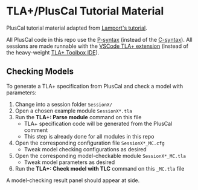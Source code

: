# TLA+/PlusCal Tutorial Material

PlusCal tutorial material adapted from [Lamport's tutorial](https://lamport.azurewebsites.net/tla/tutorial/contents.html).

All PlusCal code in this repo use the [P-syntax](https://lamport.azurewebsites.net/tla/p-manual.pdf) (instead of the [C-syntax](https://lamport.azurewebsites.net/tla/c-manual.pdf)). All sessions are made runnable with the [VSCode TLA+ extension](https://github.com/tlaplus/vscode-tlaplus) (instead of the heavy-weight [TLA+ Toolbox IDE](https://lamport.azurewebsites.net/tla/toolbox.html)).

## Checking Models

To generate a TLA+ specification from PlusCal and check a model with parameters:

1. Change into a session folder `SessionX/`
2. Open a chosen example module `SessionX*.tla`
3. Run the **TLA+: Parse module** command on this file
    - TLA+ specification code will be generated from the PlusCal comment
    - This step is already done for all modules in this repo
4. Open the corresponding configuration file `SessionX*_MC.cfg`
    - Tweak model checking configurations as desired
5. Open the corresponding model-checkable module `SessionX*_MC.tla`
    - Tweak model parameters as desired
6. Run the **TLA+: Check model with TLC** command on this `_MC.tla` file

A model-checking result panel should appear at side.
